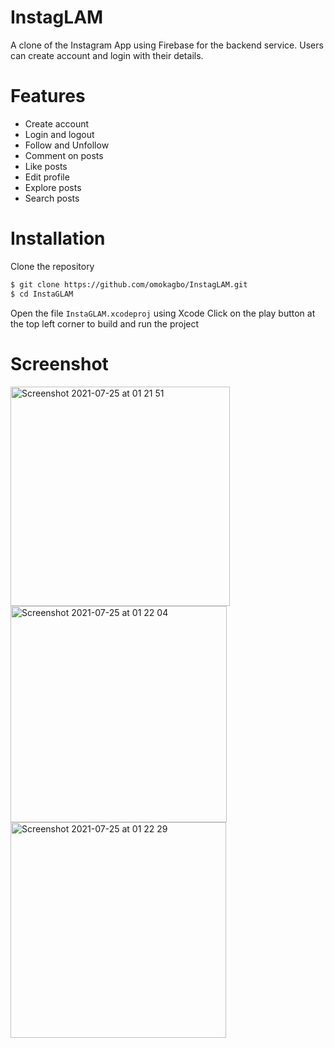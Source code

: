 # InstagLAM

A clone of the Instagram App using Firebase for the backend service. Users can create account and login with their details.


# Features

  - Create account
  - Login and logout
  - Follow and Unfollow
  - Comment on posts
  - Like posts
  - Edit profile
  - Explore posts
  - Search posts

# Installation
Clone the repository
```sh
$ git clone https://github.com/omokagbo/InstagLAM.git
$ cd InstaGLAM
```

Open the file `InstaGLAM.xcodeproj` using Xcode 
Click on the play button at the top left corner to build and run the project


# Screenshot
<img width="351" alt="Screenshot 2021-07-25 at 01 21 51" src="https://user-images.githubusercontent.com/69020285/126883954-0fce9173-baa2-4d25-b967-543a96169179.png"> <img width="346" alt="Screenshot 2021-07-25 at 01 22 04" src="https://user-images.githubusercontent.com/69020285/126883957-d7fbdf52-16fd-4a78-bf52-1d194d37aee6.png"><img width="345" alt="Screenshot 2021-07-25 at 01 22 29" src="https://user-images.githubusercontent.com/69020285/126883963-7943ba6e-49e8-4fc0-b648-eecb28a5754c.png">
